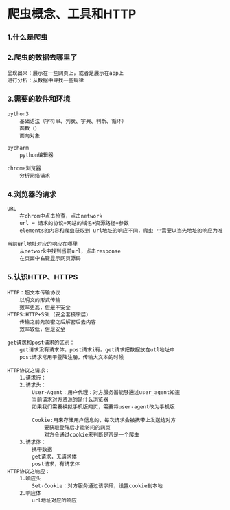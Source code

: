 # 爬虫概念、工具和HTTP
### 1.什么是爬虫

### 2.爬虫的数据去哪里了
    呈现出来：展示在一些网页上，或者是展示在app上
    进行分析：从数据中寻找一些规律


### 3.需要的软件和环境
    python3
        基础语法（字符串、列表、字典、判断、循环）
        函数（）
        面向对象
        
    pycharm
        python编辑器
        
    chrome浏览器
        分析网络请求
    

### 4.浏览器的请求
    URL
        在chrom中点击检查，点击network
        url = 请求的协议+网站的域名+资源路径+参数
        elements的内容和爬虫获取到 url地址的响应不同，爬虫 中需要以当先地址的响应为准
        
    当前url地址对应的响应在哪里
        从network中找到当前url，点击response
        在页面中右键显示网页源码

### 5.认识HTTP、HTTPS
    HTTP：超文本传输协议
        以明文的形式传输
        效率更高，但是不安全
    HTTPS:HTTP+SSL（安全套接字层）
        传输之前先加密之后解密后去内容
        效率较低，但是安全
        
    get请求和post请求的区别：
        get请求没有请求体，post请求i有。get请求把数据放在utl地址中
        post请求常用于登陆注册，传输大文本的时候
        
    HTTP协议之请求：
        1.请求行：
        2.请求头：
            User-Agent：用户代理：对方服务器能够通过user_agent知道
            当前请求对方资源的是什么浏览器
            如果我们需要模拟手机版网页，需要将user-agent改为手机版
            
            Cookie:用来存储用户信息的，每次请求会被携带上发送给对方
                要获取登陆后才能访问的网页
                对方会通过cookie来判断是否是一个爬虫
        3.请求体：
            携带数据
            get请求，无请求体
            post请求，有请求体
    HTTP协议之响应：
        1.响应头
            Set-Cookie：对方服务通过该字段，设置cookie到本地
        2.响应体
            url地址对应的响应
